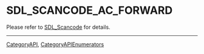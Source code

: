 # SDL_SCANCODE_AC_FORWARD

Please refer to [SDL_Scancode](SDL_Scancode) for details.

----
[CategoryAPI](CategoryAPI), [CategoryAPIEnumerators](CategoryAPIEnumerators)

